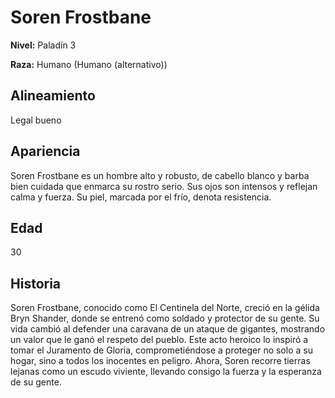 # Soren Frostbane

**Nivel:** Paladín 3

**Raza:** Humano (Humano (alternativo))

## Alineamiento
Legal bueno

## Apariencia
Soren Frostbane es un hombre alto y robusto, de cabello blanco y barba bien cuidada que enmarca su rostro serio. Sus ojos son intensos y reflejan calma y fuerza. Su piel, marcada por el frío, denota resistencia.

## Edad
30

## Historia
Soren Frostbane, conocido como El Centinela del Norte, creció en la gélida Bryn Shander, donde se entrenó como soldado y protector de su gente. Su vida cambió al defender una caravana de un ataque de gigantes, mostrando un valor que le ganó el respeto del pueblo. Este acto heroico lo inspiró a tomar el Juramento de Gloria, comprometiéndose a proteger no solo a su hogar, sino a todos los inocentes en peligro. Ahora, Soren recorre tierras lejanas como un escudo viviente, llevando consigo la fuerza y la esperanza de su gente.

